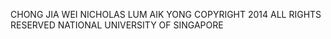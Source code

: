 CHONG JIA WEI
NICHOLAS LUM AIK YONG
COPYRIGHT 2014
ALL RIGHTS RESERVED
NATIONAL UNIVERSITY OF SINGAPORE